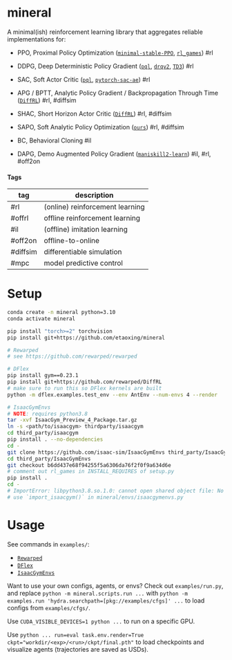 # mineral

A minimal(ish) reinforcement learning library that aggregates reliable implementations for:

- PPO, Proximal Policy Optimization ([`minimal-stable-PPO`](https://github.com/ToruOwO/minimal-stable-PPO), [`rl_games`](https://github.com/Denys88/rl_games)) #rl

- DDPG, Deep Deterministic Policy Gradient ([`pql`](https://github.com/Improbable-AI/pql), [`drqv2`](https://github.com/facebookresearch/drqv2), [`TD3`](https://github.com/sfujim/TD3)) #rl

- SAC, Soft Actor Critic ([`pql`](https://github.com/Improbable-AI/pql), [`pytorch-sac-ae`](https://github.com/denisyarats/pytorch_sac_ae)) #rl

- APG / BPTT, Analytic Policy Gradient / Backpropagation Through Time ([`DiffRL`](https://github.com/NVlabs/DiffRL)) #rl, #diffsim

- SHAC, Short Horizon Actor Critic ([`DiffRL`](https://github.com/NVlabs/DiffRL)) #rl, #diffsim

- SAPO, Soft Analytic Policy Optimization ([`ours`](https://arxiv.org/abs/2412.12089)) #rl, #diffsim

- BC, Behavioral Cloning #il

- DAPG, Demo Augmented Policy Gradient ([`maniskill2-learn`](https://github.com/haosulab/ManiSkill2-Learn)) #il, #rl, #off2on

#### Tags

| tag | description |
| --- | --- |
| #rl | (online) reinforcement learning |
| #offrl | offline reinforcement learning |
| #il | (offline) imitation learning |
| #off2on | offline-to-online |
| #diffsim | differentiable simulation |
| #mpc | model predictive control |

# Setup

```bash
conda create -n mineral python=3.10
conda activate mineral

pip install "torch>=2" torchvision
pip install git+https://github.com/etaoxing/mineral

# Rewarped
# see https://github.com/rewarped/rewarped

# DFlex
pip install gym==0.23.1
pip install git+https://github.com/rewarped/DiffRL
# make sure to run this so DFlex kernels are built
python -m dflex.examples.test_env --env AntEnv --num-envs 4 --render

# IsaacGymEnvs
# NOTE: requires python3.8
tar -xvf IsaacGym_Preview_4_Package.tar.gz
ln -s <path/to/isaacgym> thirdparty/isaacgym
cd third_party/isaacgym
pip install . --no-dependencies
cd -
git clone https://github.com/isaac-sim/IsaacGymEnvs third_party/IsaacGymEnvs
cd third_party/IsaacGymEnvs
git checkout b6dd437e68f94255f5a6306da76f2f0f9a634d6e
# comment out rl_games in INSTALL_REQUIRES of setup.py
pip install .
cd -
# ImportError: libpython3.8.so.1.0: cannot open shared object file: No such file or directory
# use `import_isaacgym()` in mineral/envs/isaacgymenvs.py
```

# Usage

See commands in `examples/`:
- [`Rewarped`](docs/rewarped.md)
- [`DFlex`](docs/dflex.md)
- [`IsaacGymEnvs`](docs/isaacgymenvs.md)

Want to use your own configs, agents, or envs? Check out `examples/run.py`, and replace `python -m mineral.scripts.run ...` with `python -m examples.run 'hydra.searchpath=[pkg://examples/cfgs]' ...` to load configs from `examples/cfgs/`.

Use `CUDA_VISIBLE_DEVICES=1 python ...` to run on a specific GPU.

Use `python ... run=eval task.env.render=True ckpt="workdir/<exp>/<run>/ckpt/final.pth"` to load checkpoints and visualize agents (trajectories are saved as USDs).
